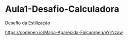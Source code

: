 # Aula1-Desafio-Calculadora
Desafio da Estilização

https://codepen.io/Maria-Aparecida-Falcao/pen/eYrNzaw


